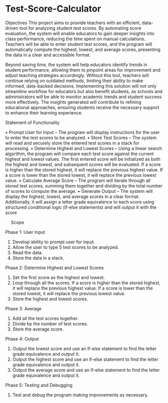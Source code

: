 # Test-Score-Calculator

Objectives
This project aims to provide teachers with an efficient, data-driven tool for analyzing student test scores. By automating score evaluation, the system will enable educators to gain deeper insights into class performance, reducing the time spent on manual calculations. Teachers will be able to enter student test scores, and the program will automatically compute the highest, lowest, and average scores, presenting the data in a clear and accessible format.

Beyond saving time, the system will help educators identify trends in student performance, allowing them to pinpoint areas for improvement and adjust teaching strategies accordingly. Without this tool, teachers will continue relying on outdated methods, limiting their ability to make informed, data-backed decisions. Implementing this solution will not only streamline workflow for educators but also benefit students, as schools and administrators will be able to monitor academic trends and student success more effectively. The insights generated will contribute to refining educational approaches, ensuring students receive the necessary support to enhance their learning experience.  

Statement of Functionality

•	Prompt User for Input – The program will display instructions for the user to enter the test scores to be analyzed. 
•	Store Test Scores – The system will read and securely store the entered test scores in a stack for processing.
•	Determine Highest and Lowest Scores – Using a linear search algorithm, the program will compare each test score against the current highest and lowest values. The first entered score will be initialized as both the highest and lowest, and subsequent scores will be evaluated. If a score is higher than the stored highest, it will replace the previous highest value. If a score is lower than the stored lowest, it will replace the previous lowest value.
•	Calculate Average Score – The program will iterate through all stored test scores, summing them together and dividing by the total number of scores to compute the average.
•	Generate Output – The system will display the highest, lowest, and average scores in a clear format. Additionally, it will assign a letter grade equivalence to each score using structured conditional logic (if-else statements) and will output it with the score

 
Scope

Phase 1: User Input

1. 	Develop ability to prompt user for input.
2.	Allow the user to type 5 test scores to be analyzed.
3. 	Read the data. 
4. 	Store the data in a stack.

Phase 2: Determine Highest and Lowest Scores
1. 	Set the first score as the highest and lowest.
2. 	Loop through all the scores. If a score is higher than the stored highest, it will replace the previous highest value. If a score is lower than the stored lowest, it will replace the previous lowest value.
3. 	Store the highest and lowest scores.

Phase 3: Average
1.  Add all the test scores together.
2.  Divide by the number of test scores.
3. 	Store the average score.

Phase 4: Output
1. 	Output the lowest score and use an if-else statement to find the letter grade equivalence and output it. 
2. 	Output the highest score and use an if-else statement to find the letter grade equivalence and output it. 
3. 	Output the average score and use an if-else statement to find the letter grade equivalence and output it. 

Phase 5: Testing and Debugging 
1. 	Test and debug the program making improvements as necessary. 

